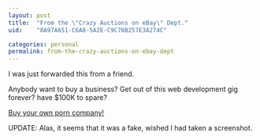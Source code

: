 ```yaml
---
layout: post
title:  "From the \"Crazy Auctions on eBay\" Dept."
uid:	"8A97A651-C6A8-5A2E-C9C78B257E3A274C"

categories: personal
permalink: from-the-crazy-auctions-on-ebay-dept
---
```

I was just forwarded this from a friend. 

Anybody want to buy a business? Get out of this web development gig forever? have $100K to spare?

<a href="http://cgi.ebay.com/ENTIRE-PORN-COMPANY-FOR-SALE_W0QQitemZ7567775239QQcategoryZ11764QQrdZ1QQcmdZViewItem" target="_blank">Buy your own porn company!</a>

UPDATE: Alas, it seems that it was a fake, wished I had taken a screenshot.